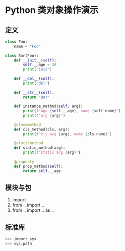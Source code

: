 # Python 类对象操作演示

## 定义
```python
class Foo:
    name = "Foo"
    
class Bar(Foo):
    def __init__(self):
        self.__age = 10
        print("init")
        
    def __del__(self):
        print("del")
        
    def __str__(self):
        return "Bar"
        
    def instance_method(self, arg):
        print(f"age {self.__age}, name {self.name}")
        print(f"arg {arg}")
        
    @classmethod
    def cls_method(cls, arg):
        print(f"cls arg {arg}, name {cls.name}")
        
    @staticmethod
    def static_method(arg):
        print(f"static arg {arg}")
        
    @property
    def prop_method(self):
        return self.__age
```

## 模块与包
1. import
1. from .. import ..
1. from .. import .. as ..

## 标准库
```bash
>>> import sys 
>>> sys.path
```
